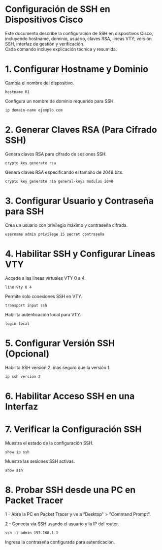 # Configuración de SSH en Dispositivos Cisco

Este documento describe la configuración de SSH en dispositivos Cisco, incluyendo hostname, dominio, usuario, claves RSA, líneas VTY, versión SSH, interfaz de gestión y verificación.  
Cada comando incluye explicación técnica y resumida.

# 1. Configurar Hostname y Dominio

Cambia el nombre del dispositivo.
  
    hostname R1

Configura un nombre de dominio requerido para SSH.
 
    ip domain-name ejemplo.com

# 2. Generar Claves RSA (Para Cifrado SSH)

Genera claves RSA para cifrado de sesiones SSH.
  
    crypto key generate rsa

Genera claves RSA especificando el tamaño de 2048 bits.
    
    crypto key generate rsa general-keys modulus 2048

# 3. Configurar Usuario y Contraseña para SSH

Crea un usuario con privilegio máximo y contraseña cifrada.
    
    username admin privilege 15 secret contraseña

# 4. Habilitar SSH y Configurar Líneas VTY

Accede a las líneas virtuales VTY 0 a 4.
    
    line vty 0 4

Permite solo conexiones SSH en VTY.
    
    transport input ssh

Habilita autenticación local para VTY.
    
    login local

# 5. Configurar Versión SSH (Opcional)

Habilita SSH versión 2, más seguro que la versión 1.
  
    ip ssh version 2

# 6. Habilitar Acceso SSH en una Interfaz

# 7. Verificar la Configuración SSH

Muestra el estado de la configuración SSH.
  
    show ip ssh

Muestra las sesiones SSH activas.
  
    show ssh

# 8. Probar SSH desde una PC en Packet Tracer

1 - Abre la PC en Packet Tracer y ve a "Desktop" > "Command Prompt".

2 - Conecta vía SSH usando el usuario y la IP del router.
  
    ssh -l admin 192.168.1.1

Ingresa la contraseña configurada para autenticación.

